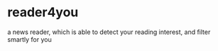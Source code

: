 reader4you
==========

a news reader, which is able to detect your reading interest, and filter smartly for you